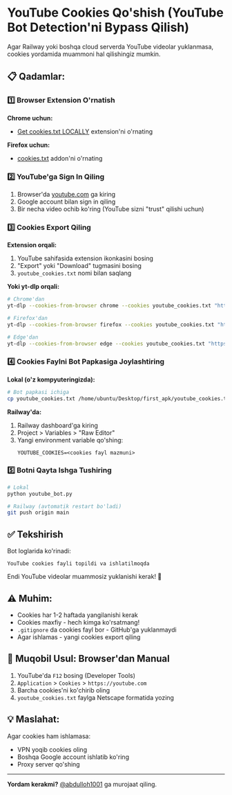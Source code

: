 # YouTube Cookies Qo'shish (YouTube Bot Detection'ni Bypass Qilish)

Agar Railway yoki boshqa cloud serverda YouTube videolar yuklanmasa, cookies yordamida muammoni hal qilishingiz mumkin.

## 📋 Qadamlar:

### 1️⃣ **Browser Extension O'rnatish**

**Chrome uchun:**
- [Get cookies.txt LOCALLY](https://chrome.google.com/webstore/detail/get-cookiestxt-locally/cclelndahbckbenkjhflpdbgdldlbecc) extension'ni o'rnating

**Firefox uchun:**
- [cookies.txt](https://addons.mozilla.org/en-US/firefox/addon/cookies-txt/) addon'ni o'rnating

### 2️⃣ **YouTube'ga Sign In Qiling**

1. Browser'da [youtube.com](https://youtube.com) ga kiring
2. Google account bilan sign in qiling
3. Bir necha video ochib ko'ring (YouTube sizni "trust" qilishi uchun)

### 3️⃣ **Cookies Export Qiling**

**Extension orqali:**
1. YouTube sahifasida extension ikonkasini bosing
2. "Export" yoki "Download" tugmasini bosing
3. `youtube_cookies.txt` nomi bilan saqlang

**Yoki yt-dlp orqali:**
```bash
# Chrome'dan
yt-dlp --cookies-from-browser chrome --cookies youtube_cookies.txt "https://www.youtube.com"

# Firefox'dan
yt-dlp --cookies-from-browser firefox --cookies youtube_cookies.txt "https://www.youtube.com"

# Edge'dan
yt-dlp --cookies-from-browser edge --cookies youtube_cookies.txt "https://www.youtube.com"
```

### 4️⃣ **Cookies Faylni Bot Papkasiga Joylashtiring**

**Lokal (o'z kompyuteringizda):**
```bash
# Bot papkasi ichiga
cp youtube_cookies.txt /home/ubuntu/Desktop/first_apk/youtube_cookies.txt
```

**Railway'da:**
1. Railway dashboard'ga kiring
2. Project > Variables > "Raw Editor"
3. Yangi environment variable qo'shing:
   ```
   YOUTUBE_COOKIES=<cookies fayl mazmuni>
   ```

### 5️⃣ **Botni Qayta Ishga Tushiring**

```bash
# Lokal
python youtube_bot.py

# Railway (avtomatik restart bo'ladi)
git push origin main
```

## ✅ **Tekshirish**

Bot loglarida ko'rinadi:
```
YouTube cookies fayli topildi va ishlatilmoqda
```

Endi YouTube videolar muammosiz yuklanishi kerak! 🎉

## ⚠️ **Muhim:**

- Cookies har 1-2 haftada yangilanishi kerak
- Cookies maxfiy - hech kimga ko'rsatmang!
- `.gitignore` da cookies fayl bor - GitHub'ga yuklanmaydi
- Agar ishlamas - yangi cookies export qiling

## 🔄 **Muqobil Usul: Browser'dan Manual**

1. YouTube'da `F12` bosing (Developer Tools)
2. `Application` > `Cookies` > `https://youtube.com`
3. Barcha cookies'ni ko'chirib oling
4. `youtube_cookies.txt` faylga Netscape formatida yozing

## 💡 **Maslahat:**

Agar cookies ham ishlamasa:
- VPN yoqib cookies oling
- Boshqa Google account ishlatib ko'ring  
- Proxy server qo'shing

---

**Yordam kerakmi?** [@abdulloh1001](https://github.com/Abdulloh1001) ga murojaat qiling.
